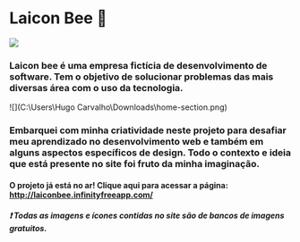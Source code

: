 # Laicon Bee :bee:

![](https://prnt.sc/10u6mnn)

### Laicon bee é uma empresa fictícia de desenvolvimento de software. Tem o objetivo de solucionar problemas das mais diversas área com o uso da tecnologia.



![](C:\Users\Hugo Carvalho\Downloads\home-section.png)



### Embarquei com minha criatividade neste projeto para desafiar meu aprendizado no desenvolvimento web e também em alguns aspectos específicos de design. Todo o contexto e ideia que está presente no site foi fruto da minha imaginação.



#### O projeto já está no ar! Clique aqui para acessar a página: http://laiconbee.infinityfreeapp.com/







##### :exclamation: Todas as imagens e ícones contidas no site são de bancos de imagens gratuitos.

## 



